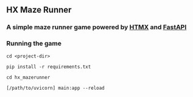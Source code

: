 ## HX Maze Runner

### A simple maze runner game powered by [HTMX](https://htmx.org/) and [FastAPI](https://fastapi.tiangolo.com/)

### Running the game

`cd <project-dir>`

`pip install -r requirements.txt`

`cd hx_mazerunner`

`[/path/to/uvicorn] main:app --reload`
